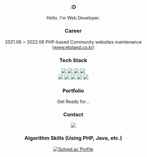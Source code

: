 <div align='center'>

### :D
Hello. I'm Web Developer.
<br>

### Career
2021.06 ~ 2022.06
PHP-based Community websites maintenance (www.etoland.co.kr)

### Tech Stack

<img src="https://img.shields.io/badge/HTML5-E34F26?style=flat&logo=HTML5&logoColor=white" />
<img src="https://img.shields.io/badge/CSS3-3C72AD?style=flat&logo=CSS3&logoColor=white" />
<img src="https://img.shields.io/badge/JavaScript-FAC651?style=flat&logo=JavaScript&logoColor=white" />
<img src="https://img.shields.io/badge/jQuery-0769AD?style=flat&logo=jQuery&logoColor=white" />
<!--<img src="https://img.shields.io/badge/Vue.js-4FC08D?style=flat&logo=Vue.js&logoColor=white" />-->
<br>
<img src="https://img.shields.io/badge/PHP-red?style=flat&logo=PHP&logoColor=white" />
<!--<img src="https://img.shields.io/badge/Laravel-FF2D20?style=flat-square&logo=Laravel&logoColor=white" />-->
<img src="https://img.shields.io/badge/Java-0099E5?style=flat&logo=OpenJDK&logoColor=white" />
<img src="https://img.shields.io/badge/Spring-6DB33F?style=flat&logo=Spring&logoColor=white" />
<img src="https://img.shields.io/badge/MySQL-green?style=flat&logo=MySQL&logoColor=white" />
<img src="https://img.shields.io/badge/GitHub-181717?style=flat&logo=GitHub&logoColor=white" />

<br>

### Portfolio
Get Ready for...
<br>
  
### Contact

<a href='mailto:jungmin09172@naver.com'>
<img src="https://img.shields.io/badge/NAVER-03C75A?style=flat&logo=Naver&logoColor=white" />
</a>

<br>

### Algorithm Skills (Using PHP, Java, etc.)

[![Solved.ac Profile](http://mazassumnida.wtf/api/v2/generate_badge?boj=jungmin0917)](https://www.acmicpc.net/user/jungmin0917)

</div>
